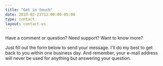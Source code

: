 ```yaml
---
title: "Get in touch"
date: 2019-02-21T12:00:00-05:00
type: contact
layout: contact-us
---
```


Have a comment or question? Need support? Want to know more?

Just fill out the form below to send your message. I'll do my best to get back to you within one business day. And  remember, your e-mail address will never be used for anything but answering your question.